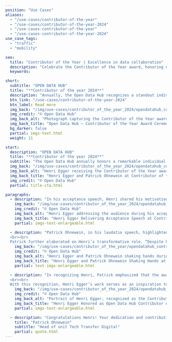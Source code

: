 ```yaml
---
position: "Use Cases"
aliases:
  - "/use-cases/contributor-of-the-year"
  - "/use-cases/contributor-of-the-year-2024"
  - "/use-cases-contributor-of-the-year"
  - "/use-cases-contributor-of-the-year-2024"
use_case_tags:
  - "traffic"
  - "mobility"

seo:
  title: "Contributor of the Year | Excellence in data collaboration"
  description: "Celebrate the Contributor of the Year award, honoring exceptional efforts that drive collaboration, innovation, and progress within the data community."
  keywords:

short:
  subtitle: "OPEN DATA HUB"
  title: "**Contributor of the year 2024**"
  description: "Annually, the Open Data Hub recognizes a standout individual with the Contributor of the Year award, celebrating their outstanding efforts that have greatly enhanced both the community and its influence."
  btn_link: "/use-cases/contributor-of-the-year-2024"
  btn_label: Read more
  img_back: "/img/use-cases/contributor_of_the_year_2024/opendatahub_contributor_of_the_year_award.jpg"
  img_credit: "© Open Data Hub"
  img_back_alt: "Photograph capturing the Contributor of the Year award ceremony at Open Data Hub, recognising outstanding community contributions."
  img_back_title: "Open Data Hub – Contributor of the Year Award Ceremony"
  bg_darker: false
  partial: imgs-text.html
  weight: 11

start:
  description: "OPEN DATA HUB"
  title: "**Contributor of the year 2024**"
  subtitle: "The Open Data Hub annually honors a remarkable individual with the Contributor of the Year award recognizing their exceptional efforts in enhancing the community of The Open Data Hub and its impact. This year, the accolade was presented to **Henri Egger**, whose contributions have profoundly influenced the Open Data Hub’s success" 
  img_back: "/img/use-cases/contributor_of_the_year_2024/opendatahub_contributor_of_the_year_egger_ohnewein.jpg"
  img_back_alt: "Henri Egger receiving the Contributor of the Year award from Patrick Ohnewein at the Open Data Hub ceremony."
  img_back_title: "Henri Egger and Patrick Ohnewein at Contributor of the Year Ceremony"
  img_credit: "© Open Data Hub"
  partial: title-cta.html

paragraphs:
  - description: "In his acceptance speech, Henri shared his motivation for contributing to the Open Data Hub project at NOI Techpark. “The biggest motivation for my contributions,” he stated, “is the project's ability to facilitate data sharing across various fields. This integration can lead to innovative new products and make these processes more accessible to individuals who might not have a technical background.” Henri emphasized how crucial this is for smaller and emerging companies, particularly start-ups at NOI Techpark. “These companies need immediate access to high-quality data to overcome initial hurdles and accelerate their innovation process. The Open Data Hub provides that barrier-free access, allowing them to start quickly and innovate faster.”"
    img_back: "/img/use-cases/contributor_of_the_year_2024/opendatahub_contributor_of_the_year_egger_speech.jpg"
    img_credit: "© Open Data Hub"
    img_back_alt: "Henri Egger addressing the audience during his acceptance speech at the Open Data Hub Contributor of the Year ceremony."
    img_back_title: "Henri Egger Delivering Acceptance Speech at Contributor of the Year Ceremony"
    partial: imgs-text-enlargeable.html

  - description: "Patrick Ohnewein, in his laudatio speech, highlighted the significance of Henri’s contributions. “It is with great pride that we present the inaugural Open Data Hub Contributor of the Year Award,” Patrick announced. “This award honors an individual whose work has greatly advanced our goals and impact. It is not merely about technical skills but celebrates collaboration, excellence, and a commitment to building a supportive community.”
  <br><br>
  Patrick further elaborated on Henri’s transformative role. “Despite his youth, Henri Egger has become a source of inspiration, proving that dedication and intellect transcend age. His proactive engagement and insightful suggestions have driven numerous improvements and fostered a culture of innovation and collaboration within the Open Data Hub.”"
    img_back: "/img/use-cases/contributor_of_the_year/opendatahub_contributor_of_the_year_egger_ohnewein_handshake.jpg"
    img_credit: "© Open Data Hub"
    img_back_alt: "Henri Egger and Patrick Ohnewein shaking hands during the Contributor of the Year award ceremony at Open Data Hub."
    img_back_title: "Henri Egger and Patrick Ohnewein Shaking Hands at Award Ceremony"
    partial: text-imgs-enlargeable.html

  - description: "In recognizing Henri, Patrick emphasized that the award not only celebrates his individual achievements but also the potential within the community. “Henri's story is a testament to the impact one can have regardless of age or background. His contributions exemplify how we can all shape the future of open data and digital innovation.”
  <br><br>
  With this recognition, Henri Egger’s work serves as an inspiration to all, encouraging continued excellence and contribution to the Open Data Hub’s development."
    img_back: "/img/use-cases/contributor_of_the_year_2024/opendatahub_contributor_of_the_year_henry_egger.jpg"
    img_credit: "© Open Data Hub"
    img_back_alt: "Portrait of Henri Egger, recognized as the Contributor of the Year by Open Data Hub."
    img_back_title: "Henri Egger Honored as Open Data Hub Contributor of the Year"
    partial: imgs-text-enlargeable.html 

  - description: "Congratulations Henri! Your dedication and contributions are an inspiration to us all."
    title: "Patrick Ohnewein"
    subtitle: "Head of unit Tech Transfer Digital"
    partial: quote.html
---
```

